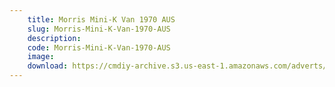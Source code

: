 ```yaml
---
    title: Morris Mini-K Van 1970 AUS
    slug: Morris-Mini-K-Van-1970-AUS
    description:
    code: Morris-Mini-K-Van-1970-AUS
    image:
    download: https://cmdiy-archive.s3.us-east-1.amazonaws.com/adverts/documents/Morris+Mini-K+Van+1970+AUS.pdf
---
```

<!-- Content of the page -->

##
        